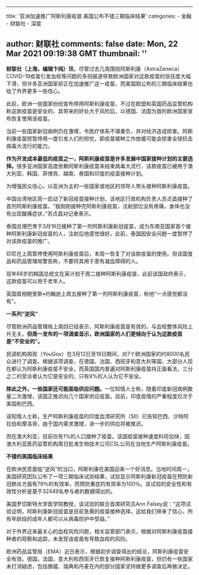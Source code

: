 
---
title: '亚洲加速推广阿斯利康疫苗 美国公布不错三期临床结果'
categories: 
    - 金融
    - 财联社
    - 深度

author: 财联社
comments: false
date: Mon, 22 Mar 2021 09:19:38 GMT
thumbnail: ''
---

<div>   
<div class="m-b-10"><p><strong>财联社（上海，编辑卞纯）讯</strong>，尽管过去几周围绕阿斯利康（AstraZeneca）COVID-19疫苗引发血栓等问题的多则报道导致欧洲国家对这款疫苗的信任度大幅下滑，但许多亚洲国家却正在加速推广这一疫苗，而美国刚公布的三期临床结果也给了外界更多一些信心。</p>
<p>此前，欧洲一些国家纷纷宣布停用阿斯利康疫苗，不过在欧盟和英国药品监管机构称这款疫苗是安全的、其带来的好处大于风险后，以德国、法国为首的欧洲国家宣布恢复使用该疫苗。</p>
<p>当前一些国家新冠病例仍在激增，令医疗体系不堪重负，并对经济造成损害。阿斯利康疫苗短暂停用一度引发人们的担忧，即疫苗接种工作放缓可能会损害全球抗击病毒大流行的能力。</p>
<p><strong>作为开发成本最低的疫苗之一，阿斯利康疫苗是许多发展中国家接种计划的主要选择。</strong>很多亚洲国家高度依赖阿斯利康疫苗来结束病毒大流行，该款疫苗已被用于澳大利亚、韩国、菲律宾、越南、泰国和印度的疫苗接种计划。</p>
<p>为增强民众信心，以亚洲为主的一些国家或地区的领导人带头接种阿斯利康疫苗。</p>
<p>中国台湾地区周一启动了新冠疫苗接种计划，该地区行政机构负责人苏贞昌接种了首剂阿斯利康疫苗。“我刚刚接种完阿斯利康疫苗，注射部位没有疼痛，身体也没有出现酸痛症状，”苏贞昌对记者表示。</p>
<p>泰国总理巴育于3月16日接种了第一剂阿斯利康新冠疫苗，成为东南亚国家首个接种阿斯利康新冠疫苗的人，注射后他感觉很好。此前，泰国因安全问题一度暂停了对该款疫苗的推广。</p>
<p>印尼在上周暂停使用阿斯利康疫苗后，本周一恢复了对该款疫苗的使用。但该国食品和药品管理局警告称，不要将其用于患有凝血障碍的人。</p>
<p>现年68岁的韩国总统文在寅计划于周二接种阿斯利康疫苗，此前该国政府表示，这款疫苗可以用于老年人。</p>
<p>英国首相鲍里斯•约翰逊上周五接种了第一剂阿斯利康疫苗，称他“一点感觉都没有”。</p>
<p><strong>一系列“逆风”</strong></p>
<p>尽管欧洲药品管理局上周四已经表示，阿斯利康疫苗是有效的，与血栓整体风险上升无关。<strong>但周一发布的一项调查显示，欧洲国家的人们更倾向于认为这款疫苗是“不安全的”。</strong></p>
<p>民调机构舆观（YouGov）在3月12日至18日期间，对7个欧洲国家的约8000名民众进行了调查。根据该项调查，在德国、法国、西班牙和意大利等国，大部分人现在都认为阿斯利康疫苗不安全。而英国国内普遍对阿斯利康疫苗持正面看法，三分之二的受访者认为它是安全的，只有9%的人认为它不安全。</p>
<p><strong>除此之外，一些国家还可能面临供应问题。</strong>一位知情人士称，随着印度新冠病例数量二次激增，该国正推迟向几个国家供应疫苗。目前，印度疫情的严重程度仅次于美国和巴西。</p>
<p>该知情人士称，生产阿斯利康疫苗的印度血清研究所（SII）已告知巴西、沙特阿拉伯和摩洛哥，由于国内需求激增，进一步的供应将被推迟。</p>
<p>而在澳大利亚，目前仅有1%的人口接种了疫苗。该国疫苗接种速度料将加快，因澳大利亚医药监管机构周日批准生物技术公司CSL公司在当地生产阿斯利康疫苗。 </p>
<p><strong>不错的美国临床结果</strong></p>
<p>在欧洲民意面临“逆风”的当口，阿斯利康在美国迎来一个好消息。当地时间周一，美国研究团队公布了一项三期临床试验结果，试验显示阿斯利康新冠疫苗在预防新冠肺炎方面有79％的有效率，而预防重症的有效率为100％。该试验的安全性和有效性分析是基于32449名参与者的数据得出的。</p>
<p>美国罗切斯特大学医学院教授，该试验的联合首席研究员Ann Falsey说：“这项试验证明，阿斯利康新冠疫苗是目前急需的疫苗接种选择。这给我们带来了信心，所有年龄段的成年人都可以从病毒防护中受益。”</p>
<p>对于外界近来最关心的血栓风险问题，相关监管部门表示，根据对阿斯利康疫苗接种者的观察和追踪，未发现该疫苗有导致血栓的风险。</p>
<p>欧洲药品监管局（EMA）近日表示，根据初步调查得出的结论，阿斯利康疫苗安全有效。德国，法国，意大利和西班牙已恢复接种阿斯利康疫苗，但仍有一些国家未打消疑虑，包括挪威、瑞典和丹麦在内的部分国家坚持做更多调查后再做决定。</p></div>  
</div>
            